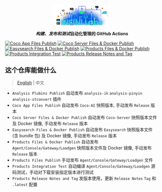 <p align="center">
<a href="https://infinilabs.com/"><img src="docs/images/infinilabs.svg" alt="banner" width="200px"></a>
</p>

<p align="center">
<b><i>构建、发布和测试</i>自动化管理的 GitHub Actions</b>
</p>

[![Coco App Files Publish](https://github.com/infinilabs/ci/actions/workflows/coco-app.yml/badge.svg)](https://github.com/infinilabs/ci/actions/workflows/coco-app.yml)&nbsp;[![Coco Server Files & Docker Publish](https://github.com/infinilabs/ci/actions/workflows/coco-server.yml/badge.svg)](https://github.com/infinilabs/ci/actions/workflows/coco-server.yml)&nbsp;[![Easysearch Files & Docker Publish](https://github.com/infinilabs/ci/actions/workflows/easysearch-publish.yml/badge.svg)](https://github.com/infinilabs/ci/actions/workflows/easysearch-publish.yml)&nbsp;[![Products Files & Docker Publish](https://github.com/infinilabs/ci/actions/workflows/publish-docker.yml/badge.svg)](https://github.com/infinilabs/ci/actions/workflows/publish-docker.yml)&nbsp;[![Products Integration Test](https://github.com/infinilabs/ci/actions/workflows/integration-test.yml/badge.svg)](https://github.com/infinilabs/ci/actions/workflows/integration-test.yml)&nbsp;[![Products Release Notes and Tag](https://github.com/infinilabs/ci/actions/workflows/release.yml/badge.svg)](https://github.com/infinilabs/ci/actions/workflows/release.yml)

## 这个仓库能做什么

> [English](README.md) | 中文

- `Analysis Plubins Publish` 自动发布 `analysis-ik` `analysis-pinyin` `analysis-stconvert` 插件
- `Coco App Files Publish` 自动发布 `Coco-AI` 快照版本, 手动发布 `Release` 版本
- `Coco Server Files & Docker Publish` 自动发布 `Coco-Server` 快照版本文件及 Docker 镜像, 手动发布 `Release` 版本
- `Easysearch Files & Docker Publish` 自动发布 `Easysearch` 快照版本文件 (含 bundle 包) 及 Docker 镜像, 手动发布 `Release` 版本
- `Products Files & Docker Publish`  自动发布 `Agent/Console/Gateway/Loadgen` 快照版本文件及 Docker 镜像, 手动发布 `Release` 版本
- `Products Files Publish` 手动发布  `Agent/Console/Gateway/Loadgen` 文件
- `Products Integration Test` 自动编译 `Agent/Console/Gateway/Loadgen` 源码测试，手动对下载安装指定版本进行测试
- `Products Release Notes and Tag` 发版本使用，更新 `Release Notes` `Tag` 和 `.latest` 配置
